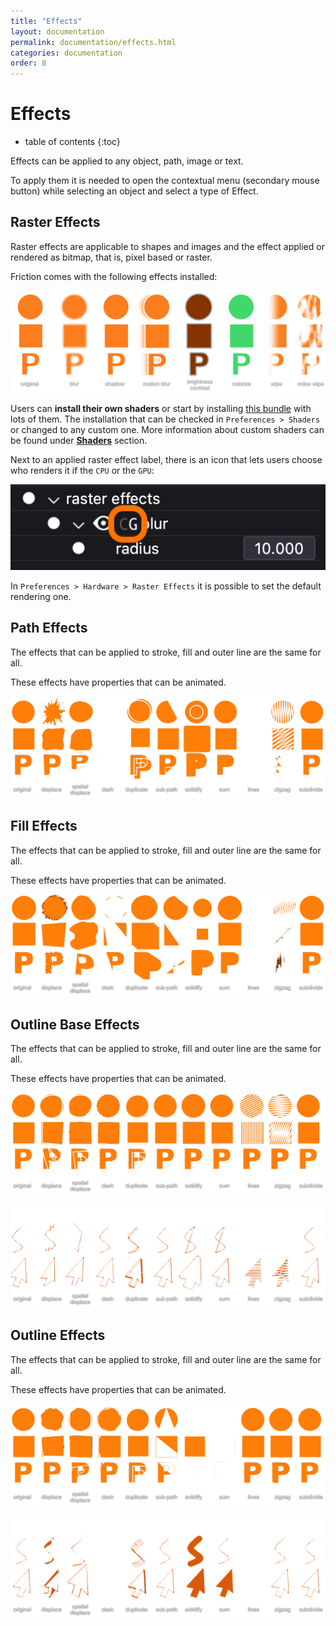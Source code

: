 ```yaml
---
title: "Effects"
layout: documentation
permalink: documentation/effects.html
categories: documentation
order: 8
---
```


# Effects

* table of contents
{:toc}

Effects can be applied to any object, path, image or text.

To apply them it is needed to open  the contextual menu (secondary mouse button) while selecting an object and select a type of Effect.

## Raster Effects

Raster effects are applicable to shapes and images and the effect applied or rendered as bitmap, that is, pixel based or raster.

Friction comes with the following effects installed:

![Raster Effects](/assets/documentation/effects/effects_01.png)

Users can **install their own shaders** or start by installing [this bundle](https://github.com/friction2d/friction-shader-plugins) with lots of them. The installation that can be checked in `Preferences > Shaders` or changed to any custom one. More information about custom shaders can be found under **[Shaders](shaders.html)** section.

Next to an applied raster effect label, there is an icon that lets users choose who renders it if the `CPU` or the `GPU`:

![Rendered by CPU or GPU](/assets/documentation/effects/effects_cg.png)

In `Preferences > Hardware > Raster Effects` it is possible to set the default rendering one.

## Path Effects

The effects that can be applied to stroke, fill and outer line are the same for all.

These effects have properties that can be animated.

![Path Effects](/assets/documentation/effects/effects_02.png)

## Fill Effects

The effects that can be applied to stroke, fill and outer line are the same for all.

These effects have properties that can be animated.

![Fill Effects](/assets/documentation/effects/effects_03.png)

## Outline Base Effects

The effects that can be applied to stroke, fill and outer line are the same for all.

These effects have properties that can be animated.

![Outline base Effects 1](/assets/documentation/effects/effects_04.png)

![Outline base Effects 2](/assets/documentation/effects/effects_05.png)

## Outline Effects

The effects that can be applied to stroke, fill and outer line are the same for all.

These effects have properties that can be animated.

![Outline Effects 1](/assets/documentation/effects/effects_06.png)

![Outline Effects 2](/assets/documentation/effects/effects_07.png)
